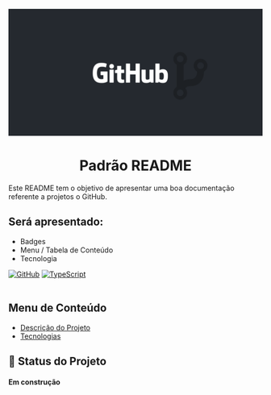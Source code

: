<p width="100%" align="center">
    <img src="./image/logo.png" width="1280">
</p>

<h1 id="descricaoprojeto" align="center">Padrão README</h1>
<p > Este README tem o objetivo de apresentar uma boa documentação referente a projetos o GitHub.</p>

## Será apresentado:
- Badges
- Menu / Tabela de Conteúdo
- Tecnologia

[![GitHub](https://img.shields.io/badge/--181717?logo=github&logoColor=ffffff)](https://github.com/) [![TypeScript](https://badgen.net/badge/icon/typescript?icon=typescript&label)](https://typescriptlang.org)
<br><br>

## Menu de Conteúdo

<ul>
   <li><a href="#descricaoprojeto">Descrição do Projeto</a></li>
    <li><a href="#tecnologias">Tecnologias</a></li>
</ul>

<!-- <a href="#descricaoprojeto">Descrição do Projeto</a> | <a href="#tecnologias">Tecnologias</a> -->

## :rocket: Status do Projeto
<h4>Em construção</h4>